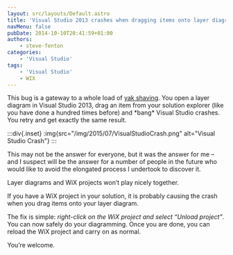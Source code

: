 ```yaml
---
layout: src/layouts/Default.astro
title: 'Visual Studio 2013 crashes when dragging items onto layer diagrams'
navMenu: false
pubDate: 2014-10-10T20:41:59+01:00
authors:
    - steve-fenton
categories:
    - 'Visual Studio'
tags:
    - 'Visual Studio'
    - WIX
---
```


This bug is a gateway to a whole load of [yak shaving](/blog/2014/08/the-many-manifestations-of-yak-shaving/). You open a layer diagram in Visual Studio 2013, drag an item from your solution explorer (like you have done a hundred times before) and \*bang\* Visual Studio crashes. You retry and get exactly the same result.

:::div{.inset}
:img{src="/img/2015/07/VisualStudioCrash.png" alt="Visual Studio Crash"}
:::

This may not be the answer for everyone, but it was the answer for me – and I suspect will be the answer for a number of people in the future who would like to avoid the elongated process I undertook to discover it.

Layer diagrams and WiX projects won’t play nicely together.

If you have a WiX project in your solution, it is probably causing the crash when you drag items onto your layer diagram.

The fix is simple: *right-click on the WiX project and select “Unload project”*. You can now safely do your diagramming. Once you are done, you can reload the WiX project and carry on as normal.

You’re welcome.